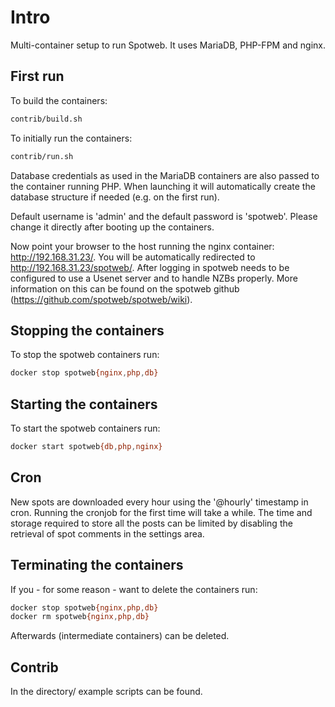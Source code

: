 # Intro

Multi-container setup to run Spotweb. It uses MariaDB, PHP-FPM and nginx.

## First run

To build the containers:
```bash
contrib/build.sh
```

To initially run the containers:
```bash
contrib/run.sh
```

Database credentials as used in the MariaDB containers are also passed to the container running PHP. When launching it will automatically create the database structure if needed (e.g. on the first run).

Default username is 'admin' and the default password is 'spotweb'. Please change it directly after booting up the containers.

Now point your browser to the host running the nginx container: http://192.168.31.23/. You will be automatically redirected to http://192.168.31.23/spotweb/.
After logging in spotweb needs to be configured to use a Usenet server and to handle NZBs properly. More information on this can be found on the spotweb github (https://github.com/spotweb/spotweb/wiki).

## Stopping the containers

To stop the spotweb containers run:
```bash
docker stop spotweb{nginx,php,db}
```

## Starting the containers

To start the spotweb containers run:
```bash
docker start spotweb{db,php,nginx}
```

## Cron

New spots are downloaded every hour using the '@hourly' timestamp in cron. Running the cronjob for the first time will take a while. The time and storage required to store all the posts can be limited by disabling the retrieval of spot comments in the settings area.

## Terminating the containers

If you - for some reason - want to delete the containers run:
```bash
docker stop spotweb{nginx,php,db}
docker rm spotweb{nginx,php,db}
```

Afterwards (intermediate containers) can be deleted.

## Contrib

In the directory/ example scripts can be found. 
